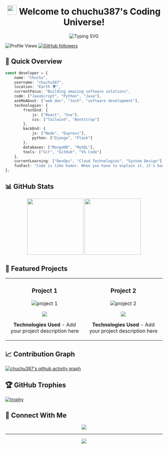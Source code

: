 <h1 align="center">
  <img src="https://media.giphy.com/media/hvRJCLFzcasrR4ia7z/giphy.gif" width="30px"/> 
  Welcome to chuchu387's Coding Universe!
</h1>

<div align="center">
  <img src="https://readme-typing-svg.herokuapp.com?font=Fira+Code&pause=1000&color=2EF7A1&center=true&vCenter=true&width=435&lines=Software+Developer;Open+Source+Enthusiast;Always+Learning+New+Things" alt="Typing SVG" />
</div>

<!-- Profile Views Counter -->
![Profile Views](https://komarev.com/ghpvc/?username=chuchu387&color=brightgreen)
[![GitHub followers](https://img.shields.io/github/followers/chuchu387?label=Follow&style=social)](https://github.com/chuchu387)

## 🎯 Quick Overview

```typescript
const developer = {
    name: "Chuchu",
    username: "chuchu387",
    location: "Earth 🌍",
    currentFocus: "Building amazing software solutions",
    code: ["JavaScript", "Python", "Java"],
    askMeAbout: ["web dev", "tech", "software development"],
    technologies: {
        frontEnd: {
            js: ["React", "Vue"],
            css: ["Tailwind", "Bootstrap"]
        },
        backEnd: {
            js: ["Node", "Express"],
            python: ["Django", "Flask"]
        },
        databases: ["MongoDB", "MySQL"],
        tools: ["Git", "GitHub", "VS Code"]
    },
    currentLearning: ["DevOps", "Cloud Technologies", "System Design"],
    funFact: "Code is like humor. When you have to explain it, it's bad!"
};
```

## 📊 GitHub Stats

<div align="center">
  <img height="180em" src="https://github-readme-stats.vercel.app/api?username=chuchu387&show_icons=true&theme=radical&include_all_commits=true&count_private=true"/>
  <img height="180em" src="https://github-readme-stats.vercel.app/api/top-langs/?username=chuchu387&layout=compact&langs_count=7&theme=radical"/>
</div>

## 🌟 Featured Projects
<table>
  <tr>
    <td width="50%">
      <h3 align="center">Project 1</h3>
      <div align="center">
        <img src="/api/placeholder/400/200" alt="project 1"/>
        <p>
          <a href="https://github.com/chuchu387/repo" target="_blank">
            <img src="https://img.shields.io/badge/Code-080808?style=for-the-badge&logo=github"/>
          </a>  
        </p>
        <p><strong>Technologies Used</strong> - Add your project description here</p>
      </div>
    </td>
    <td width="50%">
      <h3 align="center">Project 2</h3>
      <div align="center">
        <img src="/api/placeholder/400/200" alt="project 2"/>
        <p>
          <a href="https://github.com/chuchu387/repo" target="_blank">
            <img src="https://img.shields.io/badge/Code-080808?style=for-the-badge&logo=github"/>
          </a>  
        </p>
        <p><strong>Technologies Used</strong> - Add your project description here</p>
      </div>
    </td>
  </tr>
</table>

## 📈 Contribution Graph
[![chuchu387's github activity graph](https://github-readme-activity-graph.vercel.app/graph?username=chuchu387&theme=react-dark)](https://github.com/chuchu387)

## 🏆 GitHub Trophies
[![trophy](https://github-profile-trophy.vercel.app/?username=chuchu387&theme=onedark&column=7)](https://github.com/chuchu387)

## 🤝 Connect With Me
<div align="center">
  <a href="https://github.com/chuchu387">
    <img src="https://img.shields.io/badge/GitHub-100000?style=for-the-badge&logo=github&logoColor=white" />
  </a>
  <!-- Add other social media badges as needed -->
</div>

---

<div align="center">
  <img src="https://github-readme-streak-stats.herokuapp.com/?user=chuchu387&theme=radical" />
</div>
